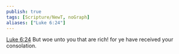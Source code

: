 ```yaml
---
publish: true
tags: [Scripture/NewT, noGraph]
aliases: ["Luke 6:24"]
---
```

[Luke 6:24](https://churchofjesuschrist.org/study/scriptures/nt/luke/6?lang=eng&id=p24#p24) But woe unto you that are rich! for ye have received your consolation.
